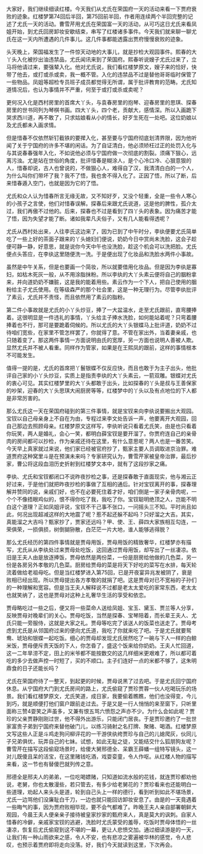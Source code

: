 
大家好，我们继续细读红楼。今天我们从尤氏在荣国府一天的活动来看一下贾府衰败的迹象。红楼梦第74回后半回，第75回前半回，作者用连续两个半回完整的记述了尤氏一天的活动。曹雪芹用尤氏在荣国富一天的活动，从可巧这日尤氏来看凤姐开始，到尤氏回房卸妆安歇结束，串写了红楼诸多事件。今天我们就来聊一聊尤氏在这一天内所遭遇的几件事儿。这几件事都能透露出贾府慢慢衰败的迹象。

头天晚上，荣国福发生了一件惊天动地的大事儿，就是抄检大观园事件。熙春的大丫头入化被抄出油违禁品，尤氏闻讯来到了荣国府。熙春听说嫂子尤氏过来了，立马将他请过来，要强辇入化。他对尤氏说，我们看红楼梦原文，嫂子来的恰好，快带了他去，或打或杀或卖，我一概不管。入化的违禁品不过是替他哥哥临时保管了一些物品。凤姐等超检专员班子成员都觉得无所谓，属于批评教育的范畴。尤氏知道情况后，也认为事情并不严重，何至于或打或杀或卖呢？

更何况入化是西村房里的首席大丫头，与袁春房里的抱琴、迎春房里的思琪、探春房里的世书同列为琴棋书画。四大丫头，四个老，贡献大，感情深。所以入画跪下哭求西川道，再不敢了，只求姑娘看从小的情长，好歹生死在一处吧。这位奶娘以及尤氏都未入画求情。

但是惜春不仅依然斩钉截铁的要撵入化，甚至要与宁国府彻底划清界限，因为他听闻了关于宁国府的许多不堪的闲话。为了自证清白，他必须矫枉过正的处罚入化与与其说春春强年入化，不如说他必须与宁国府做一次彻底的割裂。须痛下狠心，远离污浊。尤是站在世俗的角度，批评惜春是糊涂人，是个心冷口冷、心狠意狠的人，惜春却说，古人也曾说的，不做狠心人，难得自了汉，我清清白白的一个人，为什么叫你们带坏了我？我不了悟，我也舍不得入化了。正因了悟，所以了断，后来惜春遁入空门，也就是因为它的了悟。

尤氏和众人认为惜春所言无缘无故，又不知好歹，又没个轻重，全是一些令人寒心的小孩子之言使，他们对惜春误解。探春后来跟尤氏说道，这是他的脾性，孤介太过，我们再傲不过他的。后来，探春也不过是看到了四丫头的表象。因为痛苦才能了悟，因为失望才能了断。诸如我辈凡夫俗子，又有几人能看得透呢？

尤氏从西村处出来，人往李氏这边来了，因为已到了中午时分，李纨便要尤氏简单吃了一些上好的茶面子跟来的丫头媳妇们便说，奶奶今日中赏尚未洗脸，这会子趁便可静一静，好意思，就是说你今天中午也没洗脸，趁这个机会可以洗把脸。尤氏便点头答应，在李纨这里随便洗一洗。于是便出现了化妆品和洗脸水两件小事故。

虽然是中午关系，但是也要画一个简妆，所以就要借用化妆品。但是因为李纨是寡妇，如枯木死灰一般，从不用涂脂抹粉。所以李纨的大丫头素云便将自己的胭粉拿来，并向道奶奶不嫌脏，这是我的能着用些。素云作为一个下人，把自己使用的胭粉给主子尤氏使用。在等级森严的那个社会里，这是一种无理行为。尽管李纨批评了素云，尤氏并不责怪，而且依然用了素云的脂粉。

第二件小事故就是尤氏的小丫头炒豆，捧了一大盆温水，走至尤氏跟前，直弯腰捧着。这很明显是一件违礼的事情，丫头给主子捧水洗脸，如何能站着呢？只弯着腰捧着也不行，那可是要跪着伺候的。所以尤氏的大丫头银蝶马上批评道，奶奶不过待咱们宽些，在家里不管怎样罢了，你就得了意。不管在家出外，当着妻亲戚，也只随着变了。那这两件事情一方面说明由氏的宽厚，另一方面也说明人善被人欺。显然尤氏并不被人看重。同样作为管家，如果是在王熙凤的跟前，这样的事情根本不可能发生。

值得一提的是，尤氏的首席把丫鬟银蝶不仅反应快，而且也敢于为主子出头，他批评自己家的小丫头炒豆，实质上是指责李纨的大丫头素云，一箭双雕。银蝶对尤氏的衷心可见。其实红楼梦里的大丫头都敢于出头，比如探春的丫头是叔与王善保家的吵架，迎春的大丫头思琪大闹厨房等等，红楼梦中的丫头以及有点地位的下人都是非常厉害的。

那么尤氏这一天在荣国府碰到的第三件事情，就是宝钗来向李纨说要搬出大观园。宝钗以自己母亲身上不自在为由，专程过来李文处告诉一声，他要离开大观园，回自己那边去照顾母亲。红楼梦原文这样写，李纨听说只看着尤氏笑，由是也只看着你玩笑，两人是婚礼，会心一笑，都明白薛宝钗是要开溜了。你贾府连自己的亲骨肉的房间都可以抄检，作为亲戚还待在这里，有什么意思呢？两人也是一番苦笑。今天早上真家就过来说，他们家已经被官府抄了，甄家主要人员调取进京治罪。难道贾府这种窝里斗是在预演未来吗？专家研究认为，曹雪芹家被皇帝治罪，最后抄家，曹公将这段血泪历史折射到红楼梦文本中，就有了这段抄家之痛。

李纨、尤氏和宝钗都闭口不说昨夜抄检之事，还是探春敢于直面现实，他与湘云正好过来，于是他们就把昨夜抄检的事做了互相的通后。针对宝钗离开的事，探春理解并赞同的说，亲戚们好，也不在必要死住着才好，咱们倒是一家子亲骨肉呢，一个个不像捂眼鸡似的，恨不得你吃了我，我吃了你。宝钗聪明绝顶之人，岂能不明白这个道理？正如凤姐评说，宝钗不干己事不张口，一问摇头三不知。平时尚且如此，何况出现超减这样的大地震了呢？惹不起还躲不起吗？只好溜之大吉。其实，真能溜之大吉吗？甄家抄了，贾家还远吗？甲、使、王、薛四大家族相互勾连，一荣俱荣，一损俱损，树倒猢狲散，白茫茫一片大地，谁人能够逃得脱？

那么尤氏经历的第四件事情就是贾母用饭，贾母用饭的精致奢华，红楼梦亦有描写，尤氏从从李纨处过来贾母处吃饭，这回通过贾母用饭，却写出了一丝凄凉。依旧是王夫人由是放逐捧饭，贾母依然是两份菜，一份是厨房给他做的几色菜，另一份是各房另外孝敬的几色菜。厨房给贾母的菜是将天下好吃的菜写在水排，每天轮流着做给老祖母吃。但是当红楼梦进入第75回，已是开夜宴异兆发被阴了，衰是败相已经出现。所以贾母提出各方孝敬的就捐了吧。这是贾母对已不宽裕的子孙们的一种理解和宽容。但是当王夫人解释说不过都是老太太爱吃的家常东西，老太太也就笑纳了，这也是贾母对这种上礼奢华生活的享受和依恋。

贾母略吃过一些之后，便又将一些菜命人送给凤姐、宝玉、黛玉、贾兰等人分享，反映贾母对晚辈们的关心。贾母吃饭，当然是探春、宝琴陪着，而长辈王夫人、尤氏只能一旁服侍，这就是大家之礼。贾母等吃完了该送人的饭菜也送走了。贾母考虑到尤氏是从邻国府过来的便向尤氏道，我吃了你就来吃了吧。于是尤氏就要鸳鸯、琥珀和银蝶一起吃饭。细心的贾母却发现尤氏居然吃了一碗与下人一样的白鲸米饭，贾母便斥责天饭的下人，你怎昏了，盛这个饭来给你奶奶。王夫人忙回道，这一二年旱涝不定，田上的米爷都不能按数交的这几样细米更艰难了，所以都可着吃的多少去做声控一时短了，买的不顺口。主子们连好一点的米都不够了，这朱明鼎食的日子还能长吗？

尤氏在荣国府待了一整天，到起更的时候，贾母说黑了过去吧。于是尤氏回宁国府休息。从宁国府大门到尤氏房间的路上，尤氏偷窥了贾珍贾蓉一伙人吃喝玩乐的场景。我们看红楼梦原文，尤氏笑道，成日家，我要偷着瞧瞧，他们也没得变，今儿到巧，就是顺便打他们窗户跟前走过去。于是又是一行人悄悄的来至窗下，只听里面称三赞4耍笑之声虽多，又兼有恨五骂六愤怨之声亦不少。为什么会如此呢？贾珍的父亲贾静刚刚过世，他不得外出游乐，只能闭门居丧。于是贾珍邀约了一批世家富贵子弟到宁国府来替他破门儿，以练习骑射之名打牌、聚赌、喝酒。红楼梦原文写这些人正是斗鸡走狗问柳评花的一干游侠纨绔贾珍与自己的儿媳爬灰，伙同儿子兄弟俱优，玩弄自己的七妹。试想，如此无耻之徒，又能结交什么狐朋狗友呢？曹雪芹在描写这段偷窥场景时，给傻大舅邢德全、呆霸王薛蟠一组特写镜头，这一对儿既傻且呆的活宝，在这里赌钱吃酒，戏耍娈童，令人作呕。从红楼人物的描写来看，这一节也有替傻巴就列传之意。

邢德全是邢夫人的弟弟，一位吃喝嫖赌，只知道如流水般的花钱，就连贾珍都劝他说，老舅，你也太散漫些，若只管去，有多少给老舅花的？贾珍看来也还能明白一些道理，劝起人来头头是道，轮到自己头上一样的德行，看到听到如此不堪场景，尤氏一边骂他们没廉耻白千刀，一边也就只能回访卸妆安息了。由是的一天竟遇着一些晦气的事，因为贾府败相毕现，要不会气都难了。昨晚王夫人亲自部署朝鲜大观园，今晨王夫人便亲亲子接待被皇家抄家的甄府来人，真是莫大的讽刺。自家人惜春的冷僻，亲戚家宝钗的逃避，洗脸时尤氏蒙受的羞辱，吃饭时贾母体悟的一丝凄凉，恢复后尤氏偷窥到这不堪的一幕，更让人悲愤交加。通过细读游是的一天，让我们有一种山雨欲来之感，令人不安，也有悲凉之雾遍被华林的感觉，令人悲叹，也预示着贾府即将走向没落。好，我们今天就读到这里，下次再会。


